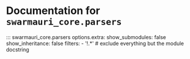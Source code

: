 # Documentation for `swarmauri_core.parsers`

::: swarmauri_core.parsers
    options.extra:
      show_submodules: false
      show_inheritance: false
      filters:
        - '!.*'  # exclude everything but the module docstring

